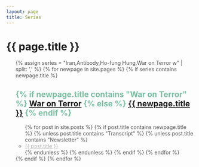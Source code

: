 ```yaml
---
layout: page
title: Series
---
```


<!-- <div id="archives">
{% for tag in site.tags %}
    {% capture tag_name %}{{ tag | first }}{% endcapture %}
    <p></p>
    <a href="{{ site.baseurl }}/tag/{{tag_name| slugify}}"  class="tag-head">{{ tag_name }}
{% endfor %}


<!-- Begin List Posts
================================================== -->

<h1 class="page-title">{{ page.title }}</h1>

<section class="recent-posts">
<div class="row listrecent">
<ul style="color: #515151; padding-left:25px">
{% assign series = "Iran,Antibody,Ho-fung Hung,War on Terror w" | split: ',' %}
{% for newpage in site.pages %}
{% if series contains newpage.title %}
    <h2 style="color:#78C0A0" >
    {% if newpage.title contains "War on Terror" %}
        <a href="{{newpage.url}}">War on Terror</a>
    {% else %}
        <a href="{{newpage.url}}">{{ newpage.title }}</a>
    {% endif %}
    </h2>
    <ul style="color:#515151; padding-left:25px" >
    {% for post in site.posts %}
      {% if post.title contains newpage.title %}
        {% unless post.title contains "Transcript" %}
            {% unless post.title contains "Newsletter" %}
                <li><a href="{{ post.url }}" style="color: #B2B2B2" >{{ post.title }}</a></li>
            {% endunless %}
        {% endunless %}
      {% endif %}
    {% endfor %}
    </ul>
{% endif %}
{% endfor %}
</ul>
</div>
</section>
